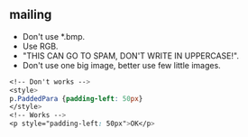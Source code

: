 mailing
-

* Don't use *.bmp.
* Use RGB.
* "THIS CAN GO TO SPAM, DON'T WRITE IN UPPERCASE!".
* Don't use one big image, better use few little images.

````css
<!-- Don't works -->
<style>
p.PaddedPara {padding-left: 50px}
</style>
<!-- Works -->
<p style="padding-left: 50px">OK</p>
````
